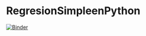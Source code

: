 # RegresionSimpleenPython
[![Binder](https://mybinder.org/badge_logo.svg)](https://mybinder.org/v2/gh/JuanMirandaEq/RegresionSimpleenPython/HEAD)
